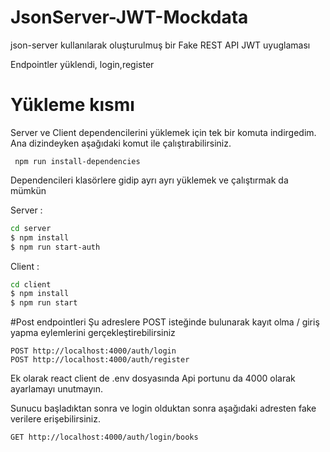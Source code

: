 # JsonServer-JWT-Mockdata
json-server kullanılarak oluşturulmuş bir Fake REST API JWT uyuglaması

Endpointler yüklendi, login,register

# Yükleme kısmı
Server ve Client  dependencilerini yüklemek için tek bir komuta indirgedim. Ana dizindeyken aşağıdaki komut ile çalıştırabilirsiniz.

```
 npm run install-dependencies
```

Dependencileri klasörlere gidip ayrı ayrı yüklemek ve çalıştırmak da mümkün

Server :

```bash
cd server
$ npm install
$ npm run start-auth

```
Client :

```bash
cd client
$ npm install
$ npm run start

```

#Post endpointleri 
Şu adreslere POST isteğinde bulunarak kayıt olma / giriş yapma eylemlerini gerçekleştirebilirsiniz

```
POST http://localhost:4000/auth/login
POST http://localhost:4000/auth/register
```
Ek olarak react client de .env dosyasında Api portunu da 4000 olarak ayarlamayı unutmayın. 

Sunucu başladıktan sonra ve login olduktan sonra aşağıdaki adresten fake verilere erişebilirsiniz.
```
GET http://localhost:4000/auth/login/books
```

